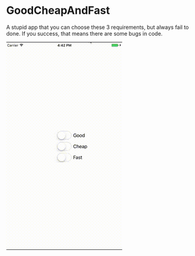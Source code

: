 # GoodCheapAndFast
A stupid app that you can choose these 3 requirements, but always fail to done. If you success, that means there are some bugs in code.

![alt tag](https://raw.githubusercontent.com/no134217728/GoodCheapAndFast/master/FuckingGoodCheapAndFast/Demo.gif)
